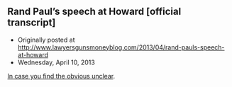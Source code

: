 ## Rand Paul’s speech at Howard [official transcript]

 * Originally posted at http://www.lawyersgunsmoneyblog.com/2013/04/rand-pauls-speech-at-howard
 * Wednesday, April 10, 2013

[In case you find the obvious unclear](http://lawyersgunsmon.wpengine.com/2013/04/rand-pauls-speech-at-howard/comment-page-1#comment-505480).